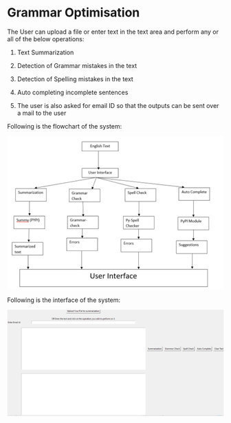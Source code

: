 # Grammar Optimisation 
The User can upload a file or enter text in the text area and perform any or all of the below operations:
1) Text Summarization 

2) Detection of Grammar mistakes in the text 

3) Detection of Spelling mistakes in the text 

4) Auto completing incomplete sentences

5) The user is also asked for email ID so that the outputs can be sent over a mail to the user

Following is the flowchart of the system:

![Flowchart](https://github.com/sneha-almeida/language-optimization/blob/main/flowchart-final.PNG)

Following is the interface of the system:

![interface](https://github.com/sneha-almeida/language-optimization/blob/main/interface.PNG)

